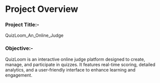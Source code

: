 # Project Overview
### Project Title:-
QuizLoom_An_Online_Judge

### Objective:-
QuizLoom is an interactive online judge platform designed to create, manage, and participate in quizzes. It features real-time scoring, detailed analytics, and a user-friendly interface to enhance learning and engagement.
